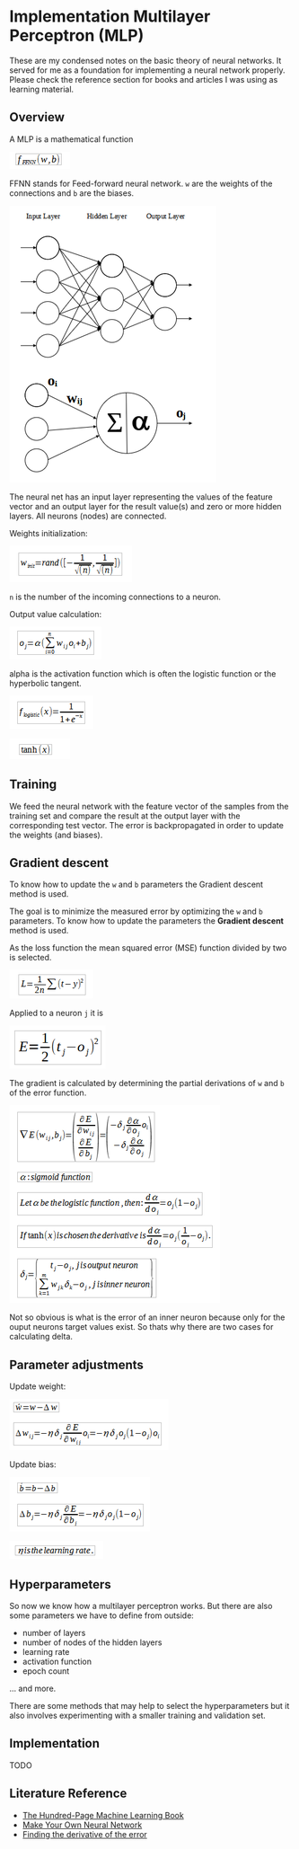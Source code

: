 # Implementation Multilayer Perceptron (MLP)

These are my condensed notes on the basic theory of neural networks. It served for me as a foundation for implementing a neural network properly. Please check the reference section for books and articles I was using as learning material.

## Overview
A MLP is a mathematical function

![ffnn_formula](./readme_files/1.png)

FFNN stands for Feed-forward neural network. `w` are the weights of the connections and `b` are the biases.

![ffnn_drawing](./readme_files/12.png)

The neural net has an input layer representing the values of the feature vector and an output layer for the result value(s) and zero or more hidden layers. All neurons (nodes) are connected.

Weights initialization:

![weights_init](./readme_files/11.png)

`n` is the number of the incoming connections to a neuron.

Output value calculation:

![output_value](./readme_files/2.png)

alpha is the activation function which is often the logistic function or the hyperbolic tangent.

![logistic_func](./readme_files/3.png)

![tanh_func](./readme_files/4.png)

## Training

We feed the neural network with the feature vector of the samples from the training set and compare the result at the output layer with the corresponding test vector. The error is backpropagated in order to update the weights (and biases).

## Gradient descent

To know how to update the `w` and `b` parameters the Gradient descent method is used.

The goal is to minimize the measured error by optimizing the `w` and `b` parameters. To know how to update the parameters the **Gradient descent** method is used.

As the loss function the mean squared error (MSE) function divided by two is selected.

![msq](./readme_files/5.png)

Applied to a neuron `j` it is

![msq_neuron_j](./readme_files/6.png)

The gradient is calculated by determining the partial derivations of `w` and `b` of the error function.

![gradient_descent](./readme_files/7.png)

Not so obvious is what is the error of an inner neuron because only for the ouput neurons target values exist. So thats why there are two cases for calculating delta.

## Parameter adjustments

Update weight:

![update_w](./readme_files/8.png)

Update bias:

![update_b](./readme_files/10.png)

![learning_rate](./readme_files/9.png)

## Hyperparameters

So now we know how a multilayer perceptron works. But there are also some parameters we have to define from outside:
- number of layers
- number of nodes of the hidden layers
- learning rate
- activation function
- epoch count

... and more.

There are some methods that may help to select the hyperparameters but it also involves experimenting with a smaller training and validation set.

## Implementation

TODO

## Literature Reference

 * [The Hundred-Page Machine Learning Book](http://themlbook.com/)
 * [Make Your Own Neural Network](https://makeyourownneuralnetwork.blogspot.com/)
 * [Finding the derivative of the error](https://en.wikipedia.org/wiki/Backpropagation#Finding_the_derivative_of_the_error)
